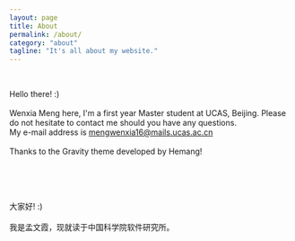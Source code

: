 ```yaml
---
layout: page
title: About
permalink: /about/
category: "about"
tagline: "It's all about my website."
---
```



<div class="intro"><br>
  <p>
 Hello there! :) <BR><br>
 Wenxia Meng here, I'm a first year Master student at UCAS, Beijing. Please do not hesitate to contact me should you have any questions. 
 <br>My e-mail address is <a href="mailto:mengwenxia16@mails.ucas.ac.cn">mengwenxia16@mails.ucas.ac.cn</a>
 <br>
 <br>Thanks to the Gravity theme developed by Hemang! <br>
 </p>
</div>
<br><br>
<div class="intro"><br>

  <p>
 大家好! :) <BR><br>
 我是孟文霞，现就读于中国科学院软件研究所。<br>
 </p>
</div>


